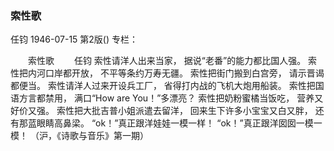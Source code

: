 ### 索性歌
任钧
1946-07-15
第2版()
专栏：

　　索性歌
　　任钧
    索性请洋人出来当家，
     据说“老番”的能力都比国人强。
     索性把内河口岸都开放，
     不平等条约万寿无疆。
     索性把街门搬到白宫旁，
     请示晋谒都便当。
     索性请洋人过来开设兵工厂，
     省得打内战的飞机大炮用船装。
     索性把国语方言都禁用，
     满口“How are You！”多漂亮？
     索性把奶粉蜜橘当饭吃，
     营养又好价又强。
     索性把大批吉普小姐派遣去留洋，
     回来生下许多小宝宝又白又胖，
     还有那蓝眼睛高鼻梁。
     “ok！”真正跟洋娃娃一模一样！
     “ok！”真正跟洋囡囡一模一模！
              （沪，《诗歌与音乐》第一期）
